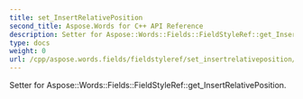 ```yaml
---
title: set_InsertRelativePosition
second_title: Aspose.Words for C++ API Reference
description: Setter for Aspose::Words::Fields::FieldStyleRef::get_InsertRelativePosition. 
type: docs
weight: 0
url: /cpp/aspose.words.fields/fieldstyleref/set_insertrelativeposition/
---
```


Setter for Aspose::Words::Fields::FieldStyleRef::get_InsertRelativePosition. 

